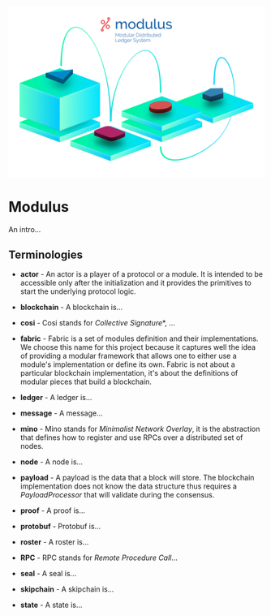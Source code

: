 ![Infography](assets/infograph.png)

# Modulus

An intro...

## Terminologies

- **actor** - An actor is a player of a protocol or a module. It is intended to
  be accessible only after the initialization and it provides the primitives to
  start the underlying protocol logic.

- **blockchain** - A blockchain is...

- **cosi** - Cosi stands for *Collective Signature**, ...

- **fabric** - Fabric is a set of modules definition and their implementations.
  We choose this name for this project because it captures well the idea of
  providing a modular framework that allows one to either use a module's
  implementation or define its own. Fabric is not about a particular blockchain
  implementation, it's about the definitions of modular pieces that build
  a blockchain.

- **ledger** - A ledger is...

- **message** - A message...

- **mino** - Mino stands for *Minimalist Network Overlay*, it is the abstraction
  that defines how to register and use RPCs over a distributed set of nodes.

- **node** - A node is...

- **payload** - A payload is the data that a block will store. The blockchain
  implementation does not know the data structure thus requires a
  *PayloadProcessor* that will validate during the consensus.

- **proof** - A proof is...

- **protobuf** - Protobuf is...

- **roster** - A roster is...

- **RPC** - RPC stands for *Remote Procedure Call*...

- **seal** - A seal is...

- **skipchain** - A skipchain is...

- **state** - A state is...